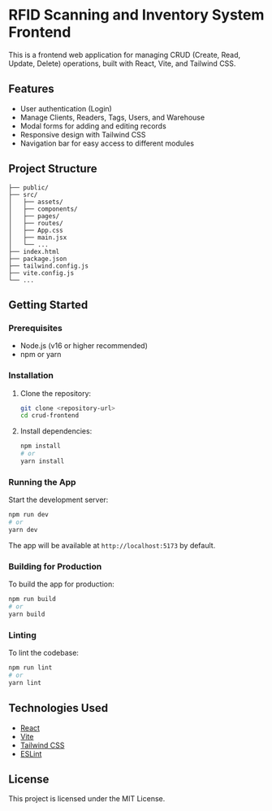 
# RFID Scanning and Inventory System Frontend

This is a frontend web application for managing CRUD (Create, Read, Update, Delete) operations, built with React, Vite, and Tailwind CSS.

## Features
- User authentication (Login)
- Manage Clients, Readers, Tags, Users, and Warehouse
- Modal forms for adding and editing records
- Responsive design with Tailwind CSS
- Navigation bar for easy access to different modules

## Project Structure
```
├── public/
├── src/
│   ├── assets/
│   ├── components/
│   ├── pages/
│   ├── routes/
│   ├── App.css
│   ├── main.jsx
│   └── ...
├── index.html
├── package.json
├── tailwind.config.js
├── vite.config.js
└── ...
```

## Getting Started

### Prerequisites
- Node.js (v16 or higher recommended)
- npm or yarn

### Installation
1. Clone the repository:
   ```sh
   git clone <repository-url>
   cd crud-frontend
   ```
2. Install dependencies:
   ```sh
   npm install
   # or
   yarn install
   ```

### Running the App
Start the development server:
```sh
npm run dev
# or
yarn dev
```
The app will be available at `http://localhost:5173` by default.

### Building for Production
To build the app for production:
```sh
npm run build
# or
yarn build
```

### Linting
To lint the codebase:
```sh
npm run lint
# or
yarn lint
```

## Technologies Used
- [React](https://react.dev/)
- [Vite](https://vitejs.dev/)
- [Tailwind CSS](https://tailwindcss.com/)
- [ESLint](https://eslint.org/)

## License
This project is licensed under the MIT License.
